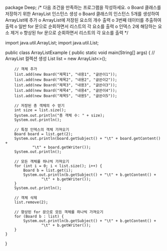 package Deep;
/*
다음 조건을 만족하는 프로그램을 작성하세요.
    o Board 클래스를 저장하기 위한 ArrayList 인스턴스 생성
    o Board 클래스의 인스턴스 5개를 생성하여 ArrayList에 추가
    o ArrayList에 저장된 요소의 개수 출력
    o 3번째 데이터를 추출하여 출력
    o 일반 for 문으로 순회하면서 리스트의 각 요소를 출력
    o 인덱스 2에 해당하는 요소 제거
    o 향상된 for 문으로 순회하면서 리스트의 각 요소를 출력
 */

import java.util.ArrayList;
import java.util.List;

public class ArrayListExample {
    public static void main(String[] args) {
        // ArrayList 컬렉션 생성
        List<Board> list = new ArrayList<>();

        // 객체 추가
        list.add(new Board("제목1", "내용1", "글쓴이1"));
        list.add(new Board("제목2", "내용2", "글쓴이2"));
        list.add(new Board("제목3", "내용3", "글쓴이3"));
        list.add(new Board("제목4", "내용4", "글쓴이4"));
        list.add(new Board("제목5", "내용5", "글쓴이5"));

        // 저장된 총 객체의 수 얻기
        int size = list.size();
        System.out.println("총 객체 수: " + size);
        System.out.println();

        // 특정 인덱스의 객체 가져오기
        Board board = list.get(2);
        System.out.println(board.getSubject() + "\t" + board.getContent() +
                "\t" + board.getWriter());
        System.out.println();

        // 모든 객체를 하나씩 가져오기
        for (int i = 0; i < list.size(); i++) {
            Board b = list.get(i);
            System.out.println(b.getSubject() + "\t" + b.getContent() +
                    "\t" + b.getWriter());
        }
        System.out.println();

        // 객체 삭제
        list.remove(2);

        // 향상된 for 문으로 모든 객체를 하나씩 가져오기
        for (Board b : list) {
            System.out.println(b.getSubject() + "\t" + b.getContent() +
                    "\t" + b.getWriter());
        }
    }
}
